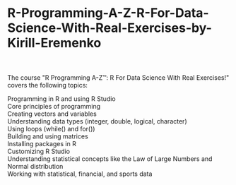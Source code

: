 # R-Programming-A-Z-R-For-Data-Science-With-Real-Exercises-by-Kirill-Eremenko
<br>
<br>
The course "R Programming A-Z™: R For Data Science With Real Exercises!" covers the following topics:<br>

Programming in R and using R Studio<br>
Core principles of programming<br>
Creating vectors and variables<br>
Understanding data types (integer, double, logical, character)<br>
Using loops (while() and for())<br>
Building and using matrices<br>
Installing packages in R<br>
Customizing R Studio<br>
Understanding statistical concepts like the Law of Large Numbers and Normal distribution<br>
Working with statistical, financial, and sports data<br>
